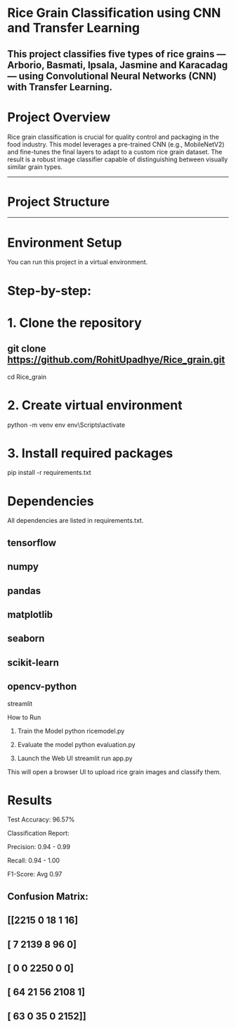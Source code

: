 # Rice Grain Classification using CNN and Transfer Learning

This project classifies five types of rice grains — Arborio, Basmati, Ipsala, Jasmine and Karacadag — using Convolutional Neural Networks (CNN) with Transfer Learning. 
---

# Project Overview

Rice grain classification is crucial for quality control and packaging in the food industry. This model leverages a pre-trained CNN (e.g., MobileNetV2) and fine-tunes the final layers to adapt to a custom rice grain dataset. The result is a robust image classifier capable of distinguishing between visually similar grain types.

---

# Project Structure

---

# Environment Setup

You can run this project in a virtual environment.

# Step-by-step:


# 1. Clone the repository
git clone https://github.com/RohitUpadhye/Rice_grain.git
---
cd Rice_grain

# 2. Create virtual environment
python -m venv env
env\Scripts\activate

# 3. Install required packages
pip install -r requirements.txt

#  Dependencies
All dependencies are listed in requirements.txt. 

tensorflow
---
numpy
---
pandas
---
matplotlib
---
seaborn
---
scikit-learn
---
opencv-python
---
streamlit

How to Run
1. Train the Model
python ricemodel.py

2. Evaluate the model
python evaluation.py

3. Launch the Web UI
streamlit run app.py

This will open a browser UI to upload rice grain images and classify them.

# Results
Test Accuracy: 96.57%

Classification Report:

Precision: 0.94 - 0.99

Recall: 0.94 - 1.00

F1-Score: Avg 0.97

Confusion Matrix:
---
[[2215  0   18    1   16]
---
 [   7 2139    8   96    0]
 ---
 [   0    0 2250    0    0]
 ---
 [  64   21   56 2108    1]
 ---
 [  63    0   35    0 2152]]
---



